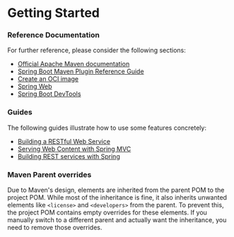 # Getting Started

### Reference Documentation
For further reference, please consider the following sections:

* [Official Apache Maven documentation](https://maven.apache.org/guides/index.html)
* [Spring Boot Maven Plugin Reference Guide](https://docs.spring.io/spring-boot/docs/3.3.2-SNAPSHOT/maven-plugin/reference/html/)
* [Create an OCI image](https://docs.spring.io/spring-boot/docs/3.3.2-SNAPSHOT/maven-plugin/reference/html/#build-image)
* [Spring Web](https://docs.spring.io/spring-boot/docs/3.3.2-SNAPSHOT/reference/htmlsingle/index.html#web)
* [Spring Boot DevTools](https://docs.spring.io/spring-boot/docs/3.3.2-SNAPSHOT/reference/htmlsingle/index.html#using.devtools)

### Guides
The following guides illustrate how to use some features concretely:

* [Building a RESTful Web Service](https://spring.io/guides/gs/rest-service/)
* [Serving Web Content with Spring MVC](https://spring.io/guides/gs/serving-web-content/)
* [Building REST services with Spring](https://spring.io/guides/tutorials/rest/)

### Maven Parent overrides

Due to Maven's design, elements are inherited from the parent POM to the project POM.
While most of the inheritance is fine, it also inherits unwanted elements like `<license>` and `<developers>` from the parent.
To prevent this, the project POM contains empty overrides for these elements.
If you manually switch to a different parent and actually want the inheritance, you need to remove those overrides.

